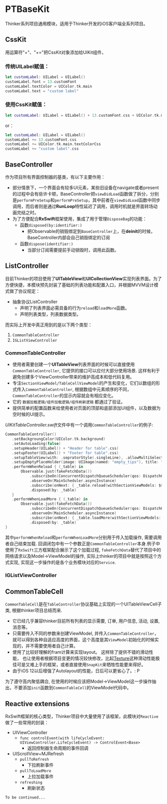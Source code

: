 # PTBaseKit

Thinker系列项目通用模块，适用于Thinker开发的iOS客户端全系列项目。

## CssKit

用运算符"+"、"+="把CssKit对象添加给UIKit组件，

### 传统UILabel赋值：

 ```swift
 let customLabel: UILabel = UILabel()
 customLabel.font = 13.customFont
 customLabel.textColor = UIColor.tk.main
 customLabel.text = "custom label"
 ```

### 使用CssKit赋值：

 ```swift
 let customLabel: UILabel = UILabel() + 13.customFont.css + UIColor.tk.main.textColorCss + "custom label".css
 ```

or：

```swift
let customLabel: UILabel = UILabel()
customLabel += 13.customFont.css
customLabel += UIColor.tk.main.textColorCss
customLabel += "custom label".css
```



## BaseController

作为项目所有界面控制器的基类，有以下主要作用：

- 部分情景下，一个界面会有较多UI元素，某些旧设备在navigate或者present的过程中会有些许卡顿，BaseController把`viewDidLoad`函数做了拆分，分别是`performPreSetup`和`performPreSetup`，其中前者在`viewDidLoad`函数中同步调用，而后者则是通过**RunLoop**特性延迟了调用，调用时机就是界面转场动画完结之时。
- 为了方便配合**RxSwift**框架使用，集成了用于管理`DisposeBag`的功能：
  - 函数`disposed(by:identifier:)`
    - 把Observable的销毁绑定到`BaseController`上，在**deinit**的时候，BaseController内部会自己销毁绑定的订阅
  - 函数`dispose(identifier:)`
    - 当部分订阅需要提前手动销毁时，调用此函数。

## ListController

目前Thinker的项目使用了**UITableView**和**UICollectionView**实现列表界面。为了方便快捷，本模块预先封装了基础的列表功能和配置入口，并根据MVVM设计模式做了协议规定：

- 抽象协议ListController
  - 声明了列表界面必需具备的行为`reload`和`loadMore`函数。
  - 声明列表类型，列表数据类型。

而实际上开发中真正用到的是以下两个类型：

1. `CommonTableController`
2. `IGListViewController`

### CommonTableController

  - 使用者需要创建一个**UITableView**列表界面的时候可以直接使用`CommonTableController`, 它提供的接口可以应付大部分使用场景. 这样有利于避免创建多个ViewController带来的维护高成本和低代码复用。
  - 专注`SectionViewModel/TableCellViewModel`的产生和变化，它们以数组的形式传入`CommonTableController`, 根据数组中元素顺序的不同，`CommonTableController`的显示内容就会有相应变化。
  - 它的 `数据加载逻辑/组件加载逻辑/组件刷新逻辑` 都通过了验证。
  - 提供简单的配置函数来给使用者对页面的顶部和底部添加UI组件，以及数据为空时候的UI提示。

 *UIKitTableController.swift*文件中有一个调用`CommonTableController`的例子:

 ```swift
CommonTableController()
	.setBackgroungColor(UIColor.tk.background)
	.setAutoLoading(false)
	.setupHeader(UILabel() + "Header for table".css)
	.setupFooter(UILabel() + "Footer for table".css)
	.setupTableView(with: .sepratorStyle(.singleLine), .allowMultiSelection(true), .automaticallyAdjustsScrollViewInsets(false))
	.setupEmptyPlaceHolder(image: UIImage(named: "empty_tips"), title: "No data yet".attributed())
	.performWhenReload { (_table) in
		Observable.just(fakeFetchData())
			.subscribeOn(ConcurrentDispatchQueueScheduler(qos: DispatchQoS.default))
			.observeOn(MainScheduler.asyncInstance)
			.subscribe(onNext: { _table.reload(withSectionViewModels: $0) })
			.disposed(by: _table)
	}
	.performWhenLoadMore { (_table) in
		Observable.just(fakeFetchData())
			.subscribeOn(ConcurrentDispatchQueueScheduler(qos: DispatchQoS.default))
			.observeOn(MainScheduler.asyncInstance)
			.subscribe(onNext: { _table.loadMore(withSectionViewModels: $0, isLast: true) })
			.disposed(by: _table)
}
 ```
 其中`performWhenReload`和`performWhenLoadMore`分别用于传入加载操作, 需要调用者自己结束加载. 回调闭包中有一个参数正是`CommonTableController`本身.例子中使用了`RxSwift`三方框架配合展示了这个加载过程, `fakeFetchData`替代了项目中的网络请求以及Model->ViewModel的操作, 实际上thinker的项目中就是按照这个方式实现, 实现这一步操作的是各个业务模块对应的`Service`.

### IGListViewController



## CommonTableCell

  `CommonTableCell`是在`TableController`协议基础上实现的一个UITableViewCell子类, 根据thinker项目总结而来. 
  - 它已经几乎兼容thinker目前所有列表的显示需要, 订单, 用户信息, 活动, 设置, 消息等。
  - 只需要传入不同的参数来创建ViewModel, 并传入`CommonTableController`，就可以得到各种自适应高度的界面，这个高度是其`ViewModel`初始化的时候实现的，并不需要使用者自己计算。
  - 使用了比较好理解的fram计算来实现layout。 这样除了提供不错的滑动性能， 也让使用者根据项目变更的情况较快修改，比起[Texture](https://github.com/texturegroup/texture)这种滑动性能极佳可是又难上手的框架，或者直接使用`SnapKit`来牺牲性能要来得好。
  - 由于iOS 12以后增强了Autolayout的性能，日后可以更省心了。: P

  为了遵守高内聚低耦合, 在使用的时候应该把Model->ViewModel这一步操作抽出，不要添加`init`函数到`CommonTableCell`的ViewModel代码中。

## Reactive extensions

RxSwift框架的核心类型，Thinker项目中大量使用了该框架，此模块对`Reactive`做了一些常用的封装：

- UIViewController
  - `func controlEvent(with lifeCycleEvent: UIViewController.LifeCycleEvent) -> ControlEvent<Base>`
    - 返回控制器生命周期的事件回调
- UIScrollView+MJRefresh
  - `pullToRefresh`
    - 下拉刷新事件
  - `pullToLoadMore`
    - 上拉加载事件
  - `refreshing`
    - 刷新状态

`To be continued...`